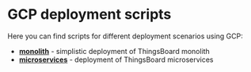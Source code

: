 # GCP deployment scripts

Here you can find scripts for different deployment scenarios using GCP:

- [**monolith**](https://thingsboard.io/docs/user-guide/install/pe/cluster/gcp-monolith-setup/) - simplistic deployment of ThingsBoard monolith
- [**microservices**](https://thingsboard.io/docs/user-guide/install/pe/cluster/gcp-microservices-setup/) - deployment of ThingsBoard microservices